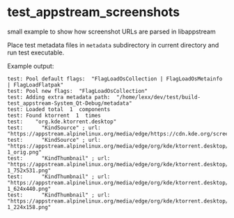 # test_appstream_screenshots
small example to show how screenshot URLs are parsed in libappstream

Place test metadata files in `metadata` subdirectory in current directory and run test executable.

Example output:
```
test: Pool default flags:  "FlagLoadOsCollection | FlagLoadOsMetainfo | FlagLoadFlatpak"
test: Pool new flags:  "FlagLoadOsCollection"
test: Adding extra metadata path:  "/home/lexx/dev/test/build-test_appstream-System_Qt-Debug/metadata"
test: Loaded total  1  components
test: Found ktorrent  1  times
test:    "org.kde.ktorrent.desktop"
test:      "KindSource" ; url:  "https://appstream.alpinelinux.org/media/edge/https://cdn.kde.org/screenshots/ktorrent/ktorrent.png"
test:      "KindSource" ; url:  "https://appstream.alpinelinux.org/media/edge/org/kde/ktorrent.desktop/2250ef363428df697ba6e87d1d66e821/screenshots/image-1_orig.png"
test:      "KindThumbnail" ; url:  "https://appstream.alpinelinux.org/media/edge/org/kde/ktorrent.desktop/2250ef363428df697ba6e87d1d66e821/screenshots/image-1_752x531.png"
test:      "KindThumbnail" ; url:  "https://appstream.alpinelinux.org/media/edge/org/kde/ktorrent.desktop/2250ef363428df697ba6e87d1d66e821/screenshots/image-1_624x440.png"
test:      "KindThumbnail" ; url:  "https://appstream.alpinelinux.org/media/edge/org/kde/ktorrent.desktop/2250ef363428df697ba6e87d1d66e821/screenshots/image-1_224x158.png"
```
